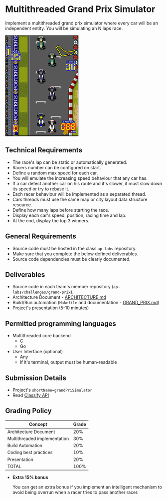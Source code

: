 Multithreaded Grand Prix Simulator
==================================

Implement a multithreaded grand prix simulator where every car will be an independent entity.
You  will be simulating an N laps race.

![Grand Prix](grand-prix.png)

Technical Requirements
----------------------
- The race's lap can be static or automatically generated.
- Racers number can be configured on start.
- Define a random max speed for each car.
- You will emulate the increasing speed behaviour that any car has.
- If a car detect another car on his route and it's slower, it must slow down its speed or try to rebase it.
- Each racer behaviour will be implemented as a separated thread.
- Cars threads must use the same map or city layout data structure resource.
- Define how many laps before starting the race.
- Display each car's speed, position, racing time and lap.
- At the end, display the top 3 winners.

General Requirements
--------------------
- Source code must be hosted in the class `ap-labs` repository.
- Make sure that you complete the below defined deliverables.
- Source code dependencies must be clearly documented.

Deliverables
------------
- Source code in each team's member repository (`ap-labs/challenges/grand-prix`).
- Architecture Document - [ARCHITECTURE.md](./architecture/architecture.md)
- Build/Run automation (`Makefile` and documentation - [GRAND_PRIX.md](compilation_instructions.md))
- Project's presentation (5-10 minutes)


Permitted programming languages
-------------------------------
- Multithreaded core backend
  - C
  - Go
- User Interface (optional)
  - Any
  - If it's terminal, output must be human-readable

Submission Details
------------------
- Project's `shortName=grandPriSimulator`
- Read [Classify API](../../classify.md)

Grading Policy
--------------
| Concept                      | Grade |
|------------------------------|-------|
| Architecture Document        | 20%   |
| Multithreaded implementation | 30%   |
| Build Automation             | 20%   |
| Coding best practices        | 10%   |
| Presentation                 | 20%   |
| TOTAL                        | 100%  |

- **Extra 15% bonus**

  You can get an extra bonus if you implement an intelligent mechanism to avoid being overrun when
  a racer tries to pass another racer.
